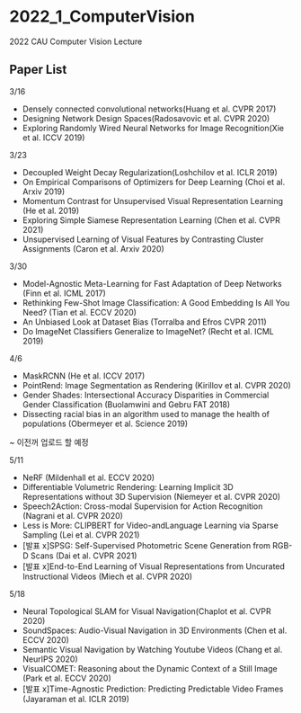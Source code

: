 # 2022_1_ComputerVision
2022 CAU Computer Vision Lecture


## Paper List 

3/16
  - Densely connected convolutional networks(Huang et al. CVPR 2017)
  - Designing Network Design Spaces(Radosavovic et al. CVPR 2020)
  - Exploring Randomly Wired Neural Networks for Image Recognition(Xie et al. ICCV 2019)


3/23
  - Decoupled Weight Decay Regularization(Loshchilov et al. ICLR 2019)
  - On Empirical Comparisons of Optimizers for Deep Learning (Choi et al. Arxiv 2019)
  - Momentum Contrast for Unsupervised Visual Representation Learning (He et al. 2019)
  - Exploring Simple Siamese Representation Learning (Chen et al. CVPR 2021)
  - Unsupervised Learning of Visual Features by Contrasting Cluster Assignments (Caron et al. Arxiv 2020)


3/30
  - Model-Agnostic Meta-Learning for Fast Adaptation of Deep Networks (Finn et al. ICML 2017)
  - Rethinking Few-Shot Image Classification: A Good Embedding Is All You Need? (Tian et al. ECCV 2020)
  - An Unbiased Look at Dataset Bias (Torralba and Efros CVPR 2011)
  - Do ImageNet Classifiers Generalize to ImageNet? (Recht et al. ICML 2019)

4/6
  - MaskRCNN (He et al. ICCV 2017)
  - PointRend: Image Segmentation as Rendering (Kirillov et al. CVPR 2020)
  - Gender Shades: Intersectional Accuracy Disparities in Commercial Gender Classification (Buolamwini and Gebru FAT 2018)
  - Dissecting racial bias in an algorithm used to manage the health of populations (Obermeyer et al. Science 2019)


~ 이전꺼 업로드 할 예정

5/11
  - NeRF (Mildenhall et al. ECCV 2020)
  - Differentiable Volumetric Rendering: Learning Implicit 3D Representations without 3D Supervision (Niemeyer et al. CVPR 2020)
  - Speech2Action: Cross-modal Supervision for Action Recognition (Nagrani et al. CVPR 2020)
  - Less is More: CLIPBERT for Video-andLanguage Learning via Sparse Sampling (Lei et al. CVPR 2021)
  - [발표 x]SPSG: Self-Supervised Photometric Scene Generation from RGB-D Scans (Dai et al. CVPR 2021)  
  - [발표 x]End-to-End Learning of Visual Representations from Uncurated Instructional Videos (Miech et al. CVPR 2020)

5/18 
  - Neural Topological SLAM for Visual Navigation(Chaplot et al. CVPR 2020)
  - SoundSpaces: Audio-Visual Navigation in 3D Environments (Chen et al. ECCV 2020)
  - Semantic Visual Navigation by Watching Youtube Videos (Chang et al. NeurIPS 2020)
  - VisualCOMET: Reasoning about the Dynamic Context of a Still Image (Park et al. ECCV 2020)
  - [발표 x]Time-Agnostic Prediction: Predicting Predictable Video Frames (Jayaraman et al. ICLR 2019)
